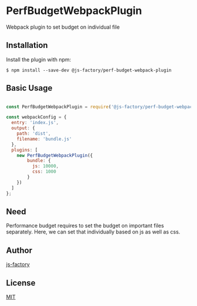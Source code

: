 # PerfBudgetWebpackPlugin
Webpack plugin to set budget on individual file

Installation
------------
Install the plugin with npm:
```shell
$ npm install --save-dev @js-factory/perf-budget-webpack-plugin
```
 
Basic Usage
-----------

```javascript

const PerfBudgetWebpackPlugin = require('@js-factory/perf-budget-webpack-plugin');

const webpackConfig = {
  entry: 'index.js',
  output: {
    path: 'dist',
    filename: 'bundle.js'
  },
  plugins: [
    new PerfBudgetWebpackPlugin({
        bundle: {
          js: 10000,
          css: 1000
        }
    })
  ]
};
```

Need
-----------

Performance budget requires to set the budget on important files separately. Here, we can set that individually based on js as well as css.

## Author

  [js-factory](https://github.com/js-factory)

## License

  [MIT](LICENSE)

